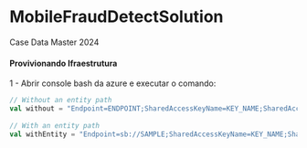 # MobileFraudDetectSolution
Case Data Master 2024

#### Provivionando Ifraestrutura

1 - Abrir console bash da azure e executar o comando: 

```scala
// Without an entity path
val without = "Endpoint=ENDPOINT;SharedAccessKeyName=KEY_NAME;SharedAccessKey=KEY"
    
// With an entity path 
val withEntity = "Endpoint=sb://SAMPLE;SharedAccessKeyName=KEY_NAME;SharedAccessKey=KEY;EntityPath=EVENTHUB_NAME"
```
